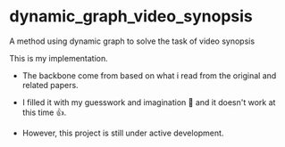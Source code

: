 # dynamic_graph_video_synopsis
A method using dynamic graph to solve the task of video synopsis

This is my implementation. 
- The backbone come from based on what i read from the original and related papers. 

- I filled it with my guesswork and imagination :woozy_face: and it doesn't work at this time :+1:.

- However, this project is still under active development.   
